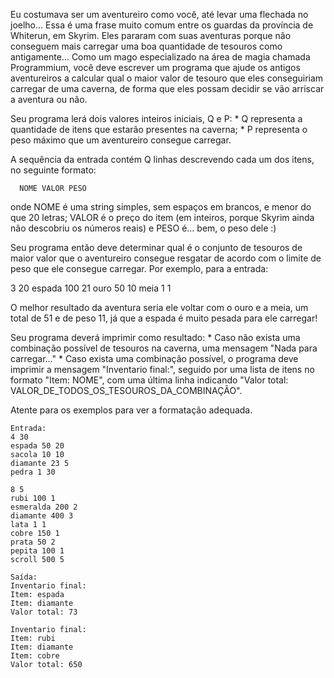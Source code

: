 Eu costumava ser um aventureiro como você, até levar uma flechada no joelho...
Essa é uma frase muito comum entre os guardas da província de Whiterun, em Skyrim. Eles pararam com suas aventuras porque não conseguem mais carregar uma boa quantidade de tesouros como antigamente...
Como um mago especializado na área de magia chamada Programmium, você deve escrever um programa que ajude os antigos aventureiros a calcular qual o maior valor de tesouro que eles conseguiriam carregar de uma caverna, de forma que eles possam decidir se vão arriscar a aventura ou não.

Seu programa lerá dois valores inteiros iniciais, Q e P:
    * Q representa a quantidade de itens que estarão presentes na caverna;
    * P representa o peso máximo que um aventureiro consegue carregar.

A sequência da entrada contém Q linhas descrevendo cada um dos itens, no seguinte formato:

      NOME VALOR PESO

onde NOME é uma string simples, sem espaços em brancos, e menor do que 20 letras; VALOR é o preço do item (em inteiros, porque Skyrim ainda não descobriu os números reais) e PESO é... bem, o peso dele :)

Seu programa então deve determinar qual é o conjunto de tesouros de maior valor que o aventureiro consegue resgatar de acordo com o limite de peso que ele consegue carregar. Por exemplo, para a entrada:

3 20
espada 100 21
ouro 50 10
meia 1 1

O melhor resultado da aventura seria ele voltar com o ouro e a meia, um total de 51 e de peso 11, já que a espada é muito pesada para ele carregar!

Seu programa deverá imprimir como resultado:
    * Caso não exista uma combinação possível de tesouros na caverna, uma mensagem "Nada para carregar..."
    *   Caso exista uma combinação possível, o programa deve imprimir a mensagem "Inventario final:", seguido por uma lista de itens no formato "Item: NOME", com uma última linha indicando "Valor total: VALOR_DE_TODOS_OS_TESOUROS_DA_COMBINAÇÃO".

Atente para os exemplos para ver a formatação adequada.
```
Entrada: 
4 30
espada 50 20
sacola 10 10
diamante 23 5
pedra 1 30

8 5
rubi 100 1
esmeralda 200 2
diamante 400 3
lata 1 1
cobre 150 1
prata 50 2
pepita 100 1
scroll 500 5
```

```
Saída:
Inventario final:
Item: espada
Item: diamante
Valor total: 73

Inventario final:
Item: rubi
Item: diamante
Item: cobre
Valor total: 650
```